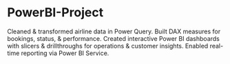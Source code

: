 # PowerBI-Project
Cleaned &amp; transformed airline data in Power Query. Built DAX measures for bookings, status, &amp; performance. Created interactive Power BI dashboards with slicers &amp; drillthroughs for operations &amp; customer insights. Enabled real-time reporting via Power BI Service.
